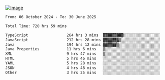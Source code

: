
[![image](https://github.com/user-attachments/assets/3e37fcfd-5657-4b9d-95f6-80b564699e3f)](https://ayushmaurya.vercel.app)

<!--START_SECTION:waka-->

```txt
From: 06 October 2024 - To: 30 June 2025

Total Time: 720 hrs 59 mins

TypeScript                 264 hrs 3 mins  ▓▓▓▓▓▓▓▓▓░░░░░░░░░░░░░░░░   36.45 %
JavaScript                 212 hrs 28 mins ▓▓▓▓▓▓▓▒░░░░░░░░░░░░░░░░░   29.33 %
Java                       194 hrs 12 mins ▓▓▓▓▓▓▒░░░░░░░░░░░░░░░░░░   26.81 %
Java Properties            11 hrs 6 mins   ▒░░░░░░░░░░░░░░░░░░░░░░░░   01.53 %
XML                        9 hrs 47 mins   ▒░░░░░░░░░░░░░░░░░░░░░░░░   01.35 %
HTML                       5 hrs 46 mins   ░░░░░░░░░░░░░░░░░░░░░░░░░   00.80 %
YAML                       5 hrs 28 mins   ░░░░░░░░░░░░░░░░░░░░░░░░░   00.76 %
JSON                       4 hrs 48 mins   ░░░░░░░░░░░░░░░░░░░░░░░░░   00.66 %
Other                      3 hrs 25 mins   ░░░░░░░░░░░░░░░░░░░░░░░░░   00.47 %
```

<!--END_SECTION:waka-->

<!--
**the-t3ch-wizard/the-t3ch-wizard** is a ✨ _special_ ✨ repository because its `README.md` (this file) appears on your GitHub profile.

Here are some ideas to get you started:

- 🔭 I’m currently working on ...
- 🌱 I’m currently learning ...
- 👯 I’m looking to collaborate on ...
- 🤔 I’m looking for help with ...
- 💬 Ask me about ...
- 📫 How to reach me: ...
- 😄 Pronouns: ...
- ⚡ Fun fact: ...
-->

